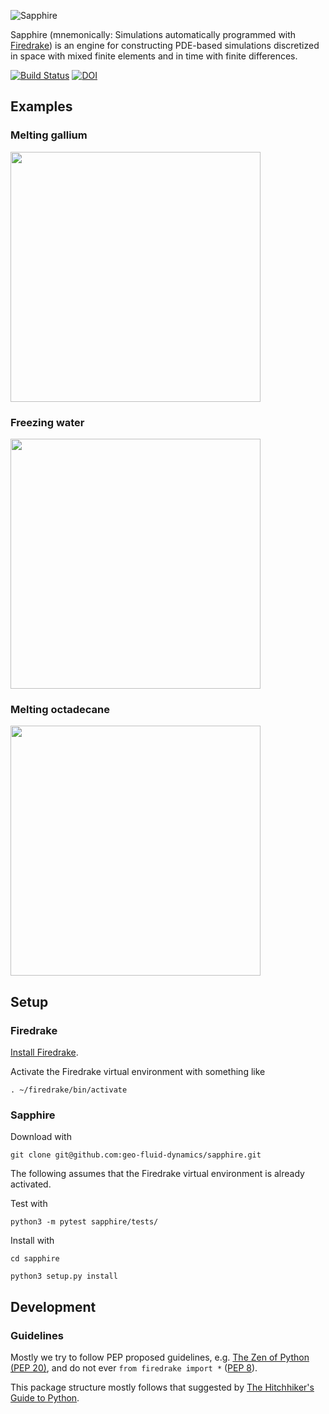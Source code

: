 ![Sapphire](https://github.com/geo-fluid-dynamics/sapphire-docs/blob/master/Sapphire-Logo.png?raw=true)

Sapphire (mnemonically: Simulations automatically programmed with [Firedrake](https://www.firedrakeproject.org/)) 
is an engine for constructing PDE-based simulations 
discretized in space with mixed finite elements
and in time with finite differences.

[![Build Status](https://travis-ci.org/geo-fluid-dynamics/sapphire.svg?branch=master)](https://travis-ci.org/geo-fluid-dynamics/sapphire)
[![DOI](https://zenodo.org/badge/157389237.svg)](https://zenodo.org/badge/latestdoi/157389237)


## Examples

### Melting gallium
<img src="https://github.com/geo-fluid-dynamics/sapphire-docs/blob/master/GalliumMelting.gif?raw=true" height="400" />

### Freezing water
<img src="https://github.com/geo-fluid-dynamics/sapphire-docs/blob/master/WaterFreezing.gif?raw=true" height="400" />

### Melting octadecane
<img src="https://github.com/geo-fluid-dynamics/sapphire-docs/blob/master/OctadecaneMelting.gif?raw=true" height="400" />


## Setup

### Firedrake
[Install Firedrake](https://www.firedrakeproject.org/download.html).

Activate the Firedrake virtual environment with something like

    . ~/firedrake/bin/activate
    

### Sapphire
Download with 

    git clone git@github.com:geo-fluid-dynamics/sapphire.git

The following assumes that the Firedrake virtual environment is already activated.

Test with

    python3 -m pytest sapphire/tests/

Install with

    cd sapphire
    
    python3 setup.py install
    
    
## Development

### Guidelines
Mostly we try to follow PEP proposed guidelines, e.g. [The Zen of Python (PEP 20)](https://www.python.org/dev/peps/pep-0020/), and do not ever `from firedrake import *` ([PEP 8](https://www.python.org/dev/peps/pep-0008/)).

This package structure mostly follows that suggested by [The Hitchhiker's Guide to Python](http://docs.python-guide.org/en/latest/).
